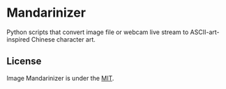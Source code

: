 # Mandarinizer
Python scripts that convert image file or webcam live stream to ASCII-art-inspired Chinese character art.

## License
Image Mandarinizer is under the [MIT](./LICENSE).

